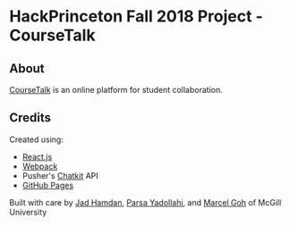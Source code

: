 # HackPrinceton Fall 2018 Project - CourseTalk

## About
[CourseTalk](https://course-talk.herokuapp.com) is an online platform for student collaboration.

## Credits
Created using:
+ [React.js](https://reactjs.org)
+ [Webpack](https://webpack.js.org)
+ Pusher's [Chatkit](https://pusher.com/chatkit/) API
+ [GitHub Pages](https://pages.github.com)

Built with care by [Jad Hamdan](https://github.com/JadHamdan), [Parsa Yadollahi](https://github.com/ParsaYadollahi), and [Marcel Goh](https://github.com/marcelgoh) of McGill University


